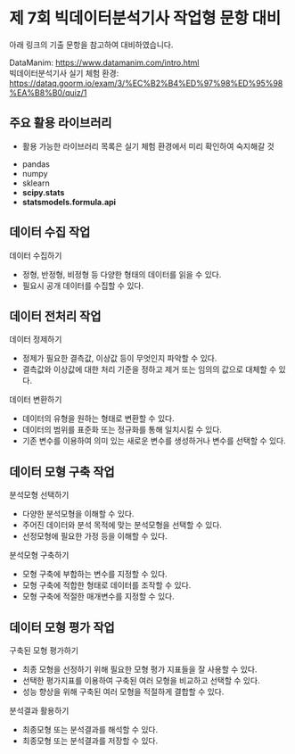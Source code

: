 # 제 7회 빅데이터분석기사 작업형 문항 대비

아래 링크의 기출 문항을 참고하여 대비하였습니다. <br>

DataManim: https://www.datamanim.com/intro.html <br>
빅데이터분석기사 실기 체험 환경: https://dataq.goorm.io/exam/3/%EC%B2%B4%ED%97%98%ED%95%98%EA%B8%B0/quiz/1 <br>

## 주요 활용 라이브러리

* 활용 가능한 라이브러리 목록은 실기 체험 환경에서 미리 확인하여 숙지해갈 것 
- pandas
- numpy
- sklearn
- <b>scipy.stats</b>
- <b>statsmodels.formula.api</b>

## 데이터 수집 작업

데이터 수집하기 
- 정형, 반정형, 비정형 등 다양한 형태의 데이터를 읽을 수 있다.
- 필요시 공개 데이터를 수집할 수 있다.
  

## 데이터 전처리 작업

데이터 정제하기
- 정제가 필요한 결측값, 이상값 등이 무엇인지 파악할 수 있다.
- 결측값와 이상값에 대한 처리 기준을 정하고 제거 또는 임의의 값으로 대체할 수 있다.

데이터 변환하기
-	데이터의 유형을 원하는 형태로 변환할 수 있다.
-	데이터의 범위를 표준화 또는 정규화를 통해 일치시킬 수 있다.
-	기존 변수를 이용하여 의미 있는 새로운 변수를 생성하거나 변수를 선택할 수 있다.


## 데이터 모형 구축 작업

분석모형 선택하기
- 다양한 분석모형을 이해할 수 있다.
- 주어진 데이터와 분석 목적에 맞는 분석모형을 선택할 수 있다.
- 선정모형에 필요한 가정 등을 이해할 수 있다.

분석모형 구축하기
- 모형 구축에 부합하는 변수를 지정할 수 있다.
- 모형 구축에 적합한 형태로 데이터를 조작할 수 있다.
- 모형 구축에 적절한 매개변수를 지정할 수 있다.


## 데이터 모형 평가 작업

구축된 모형 평가하기
- 최종 모형을 선정하기 위해 필요한 모형 평가 지표들을 잘 사용할 수 있다.
- 선택한 평가지표를 이용하여 구축된 여러 모형을 비교하고 선택할 수 있다.
- 성능 향상을 위해 구축된 여러 모형을 적절하게 결합할 수 있다.

분석결과 활용하기
- 최종모형 또는 분석결과를 해석할 수 있다.
- 최종모형 또는 분석결과를 저장할 수 있다.
